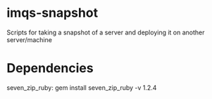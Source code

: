 # imqs-snapshot
Scripts for taking a snapshot of a server and deploying it on another server/machine

# Dependencies
seven_zip_ruby: gem install seven_zip_ruby -v 1.2.4
